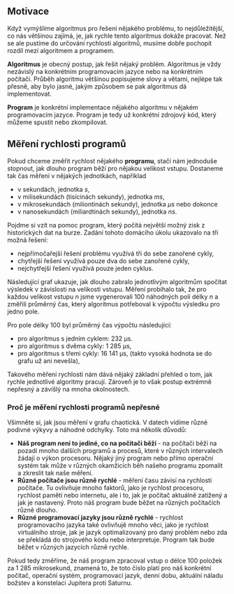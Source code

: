 ## Motivace

Když vymýšlíme algoritmus pro řešení nějakého problému, to nejdůležitější, co nás většinou zajímá, je, jak rychle tento algoritmus dokáže pracovat. Než se ale pustíme do určování rychlosti algoritmů, musíme dobře pochopit rozdíl mezi algoritmem a programem.

**Algoritmus** je obecný postup, jak řešit nějaký problém. Algoritmus je vždy nezávislý na konkrétním programovacím jazyce nebo na konkrétním počítači. Průběh algoritmu většinou popisujeme slovy a větami, nejlépe tak přesně, aby bylo jasné, jakým způsobem se pak algoritmus dá implementovat.

**Program** je konkrétní implementace nějakého algoritmu v nějakém programovacím jazyce. Program je tedy už konkrétní zdrojový kód, který můžeme spustit nebo zkompilovat.

## Měření rychlosti programů

Pokud chceme změřit rychlost nějakého **programu**, stačí nám jednoduše stopnout, jak dlouho program běží pro nějakou velikost vstupu. Dostaneme tak čas měření v nějakých jednotkách, například

- v sekundách, jednotka _s_,
- v milisekundách (tisícinách sekundy), jednotka _ms_,
- v mikrosekundách (miliontinách sekundy), jednotka _µs_ nebo dokonce
- v nanosekundách (miliardtinách sekundy), jednotka _ns_.

Pojdme si vzít na pomoc program, který počítá největší možný zisk z historických dat na burze. Zadání tohoto domácího úkolu ukazovalo na tři možná řešení:

- nejpřímočařejší řešení problému využívá tři do sebe zanořené cykly,
- chytřejší řešení využívá pouze dva do sebe zanořené cykly,
- nejchytřejší řešení využívá pouze jeden cyklus.

Následující graf ukazuje, jak dlouho zabralo jednotlivým algoritmům spočítat výsledek v závislosti na velikosti vstupu. Měření probíhalo tak, že pro každou velikost vstupu _n_ jsme vygenerovali 100 náhodných polí délky _n_ a změřili průměrný čas, který algoritmus potřeboval k výpočtu výsledku pro jedno pole.

Pro pole délky 100 byl průměrný čas výpočtu následující:

- pro algoritmus s jedním cyklem: 232 µs.
- pro algoritmus s dvěma cykly: 1 285 µs,
- pro algoritmus s třemi cykly: 16 141 µs, (takto vysoká hodnota se do grafu už ani nevešla),

Takového měření rychlosti nám dává nějaký základní přehled o tom, jak rychle jednotlivé algoritmy pracují. Zároveň je to však postup extrémně nepřesný a závíšlý na mnoha okolnostech.

### Proč je měření rychlosti programů nepřesné

Všimněte si, jak jsou měření v grafu chaotická. V datech vidíme různé podivné výkyvy a náhodné odchylky. Toto má několik důvodů:

- **Náš program není to jediné, co na počítači běží** - na počítači běží na pozadí mnoho dalších programů a procesů, které v různých intervalech žádají o výkon procesoru. Nějaký jiný program nebo přímo operační systém tak může v různých okamžicích běh našeho programu zpomalit a zkreslit tak naše měření.
- **Různé počítače jsou různě rychlé** - měření času závisí na rychlosti počítače. Tu ovlivňuje mnoho faktorů, jako je rychlost procesoru, rychlost pamětí nebo internetu, ale i to, jak je počítač aktuálně zatížený a jak je nastavený. Proto náš program bude běžet na různých počítačích různě dlouho.
- **Různé programovací jazyky jsou různě rychlé** - rychlost programovacího jazyka také ovlivňujě mnoho věci, jako je rychlost virtuálního stroje, jak je jazyk optimalizovaný pro daný problém nebo zda se překládá do strojového kódu nebo interpretuje. Program tak bude běžet v různých jazycích různě rychle.

Pokud tedy změříme, že náš program zpracoval vstup o délce 100 položek za 1 285 mikrosekund, znamená to, že toto číslo platí pro náš konkrétní počítač, operační systém, programovací jazyk, denní dobu, aktuální náladu božstev a konstelaci Jupitera proti Saturnu.
